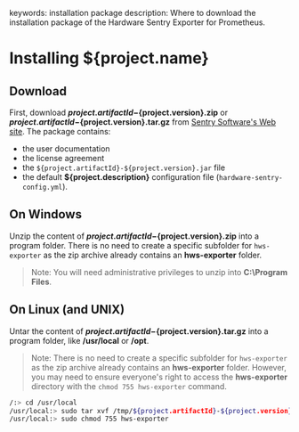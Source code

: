 keywords: installation package
description: Where to download the installation package of the Hardware Sentry Exporter for Prometheus.

# Installing ${project.name}

## Download

First, download **${project.artifactId}-${project.version}.zip** or **${project.artifactId}-${project.version}.tar.gz** from [Sentry Software's Web site](https://www.sentrysoftware.com/downloads/products-for-prometheus.html#hardware-sentry-exporter-0.9). The package contains:

* the user documentation
* the license agreement
* the `${project.artifactId}-${project.version}.jar` file
* the default **${project.description}** configuration file  (`hardware-sentry-config.yml`).

## On Windows

Unzip the content of **${project.artifactId}-${project.version}.zip** into a program folder. There is no need to create a specific subfolder for `hws-exporter` as the zip archive already contains an **hws-exporter** folder.

> Note: You will need administrative privileges to unzip into **C:\Program Files**.

## On Linux (and UNIX)

Untar the content of **${project.artifactId}-${project.version}.tar.gz** into a program folder, like **/usr/local** or **/opt**.

> Note: There is no need to create a specific subfolder for `hws-exporter` as the zip archive already contains an **hws-exporter** folder. However, you may need to ensure everyone's right to access the **hws-exporter** directory with the `chmod 755 hws-exporter` command.

```bash
/:> cd /usr/local
/usr/local:> sudo tar xvf /tmp/${project.artifactId}-${project.version}.tar.gz
/usr/local:> sudo chmod 755 hws-exporter
```